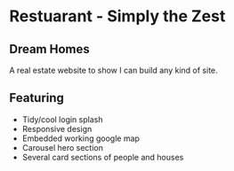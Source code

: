 # Restuarant - Simply the Zest

## Dream Homes
A real estate website to show I can build any kind of site. 
## Featuring
                   
- Tidy/cool login splash
- Responsive design
- Embedded working google map
- Carousel hero section
- Several card sections of people and houses
